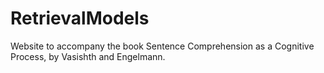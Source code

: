 # RetrievalModels
Website to accompany the book Sentence Comprehension as a Cognitive Process, by Vasishth and Engelmann. 
